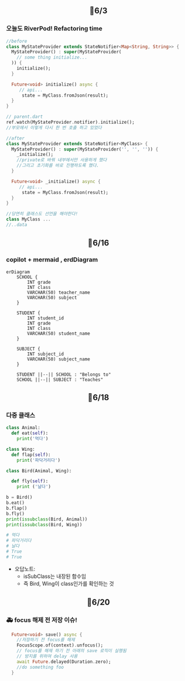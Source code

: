 ## <p align="center">📆6/3</p>

### 오늘도 RiverPod! Refactoring time

```dart
//before
class MyStateProvider extends StateNotifier<Map<String, String>> {
  MyStateProvider() : super(MyStateProvider(
    // some thing initialize...
  )) {
    initialize();
  }

  Future<void> initialize() async {
     // api...
      state = MyClass.fromJson(result);
  }
}

// parent.dart
ref.watch(MyStateProvider.notifier).initialize();
//부모에서 이렇게 다시 한 번 호출 하고 있었다
```

```dart
//after
class MyStateProvider extends StateNotifier<MyClass> {
  MyStateProvider() : super(MyStateProvider('', '', '')) {
    _initialize();
    //private로 바꿔 내부에서만 사용하게 했다
    //그리고 초기화를 바로 진행하도록 했다.
  }

  Future<void> _initialize() async {
     // api...
      state = MyClass.fromJson(result);
  }
}

//당연히 클래스도 선언을 해야한다!
class MyClass ...
//..data
```

## <p align="center">📆6/16</p>

### copilot + mermaid , erdDiagram

```mermaid
erDiagram
    SCHOOL {
        INT grade
        INT class
        VARCHAR(50) teacher_name
        VARCHAR(50) subject
    }

    STUDENT {
        INT student_id
        INT grade
        INT class
        VARCHAR(50) student_name
    }

    SUBJECT {
        INT subject_id
        VARCHAR(50) subject_name
    }

    STUDENT ||--|| SCHOOL : "Belongs to"
    SCHOOL ||--|| SUBJECT : "Teaches"
```

## <p align="center">📆6/18</p>

### 다중 클래스

```python
class Animal:
  def eat(self):
    print('먹다')

class Wing:
  def flap(self):
    print('파닥거리다')  

class Bird(Animal, Wing):

  def fly(self):
    print ('날다')

b = Bird()
b.eat()
b.flap()
b.fly()
print(issubclass(Bird, Animal))
print(issubclass(Bird, Wing))

# 먹다
# 파닥거리다
# 날다
# True
# True
```
- 오답노트:
  - isSubClass는 내장된 함수임
  - 즉 Bird, Wing이 class인가를 확인하는 것

## <p align="center">📆6/20</p>

### 🚑 focus 해제 전 저장 이슈!

```dart
  Future<void> save() async {
    //저장하기 전 focus를 해제
    FocusScope.of(context).unfocus();
    // focus를 해제 하기 전 아래의 save 로직이 실행됨
    // 방지를 위하여 delay 사용
    await Future.delayed(Duration.zero);
    //do something foo
  }
```